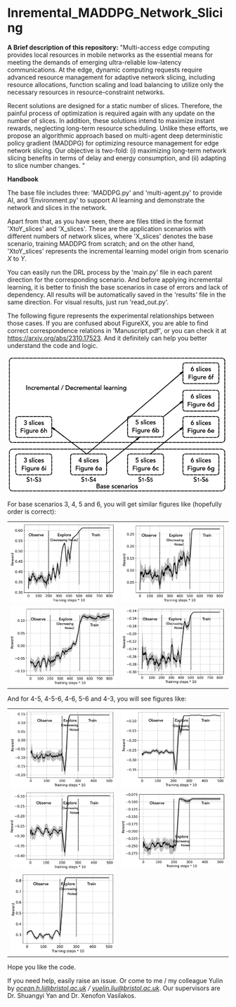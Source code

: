 # Inremental_MADDPG_Network_Slicing

**A Brief description of this repository:** "Multi-access edge computing provides local resources in mobile networks as the essential means for meeting the demands of emerging ultra-reliable low-latency communications. At the edge, dynamic computing requests require advanced resource management for adaptive network slicing, including resource allocations, function scaling and load balancing to utilize only the necessary resources in resource-constraint networks. 

Recent solutions are designed for a static number of slices. Therefore, the painful process of optimization is required again with any update on the number of slices. In addition, these solutions intend to maximize instant rewards, neglecting long-term resource scheduling. Unlike these efforts, we propose an algorithmic approach based on multi-agent deep deterministic policy gradient (MADDPG) for optimizing resource management for edge network slicing. Our objective is two-fold: (i) maximizing long-term network slicing benefits in terms of delay and energy consumption, and (ii) adapting to slice number changes. "

**Handbook** 

The base file includes three: 'MADDPG.py' and 'multi-agent.py' to provide AI, and 'Environment.py' to support AI learning and demonstrate the network and slices in the network.

Apart from that, as you have seen, there are files titled in the format 'XtoY_slices' and 'X_slices'. These are the application scenarios with different numbers of network slices, where 'X_slices' denotes the base scenario, training MADDPG from scratch; and on the other hand, 'XtoY_slices' represents the incremental learning model origin from scenario *X* to *Y*. 

You can easily run the DRL process by the 'main.py' file in each parent direction for the corresponding scenario. And before applying incremental learning, it is better to finish the base scenarios in case of errors and lack of dependency. All results will be automatically saved in the 'results' file in the same direction. For visual results, just run 'read_out.py'.

The following figure represents the experimental relationships between those cases. If you are confused about FigureXX, you are able to find correct correspondence relations in 'Manuscript.pdf', or you can check it at https://arxiv.org/abs/2310.17523. And it definitely can help you better understand the code and logic.

<img src="./Figures/relations.png" width="500" />

For base scenarios 3, 4, 5 and 6, you will get similar figures like (hopefully order is correct):

<table>
    <tr>
        <td><img src="./Figures/3.png" width="400" /></td>
        <td><img src="./Figures/4.png" width="400" /></td>
    </tr>
    <tr>
        <td><img src="./Figures/5.png" width="400" /></td>
        <td><img src="./Figures/6.png" width="400" /></td>
    </tr>
</table>

And for 4-5, 4-5-6, 4-6, 5-6 and 4-3, you will see figures like:

<table>
    <tr>
        <td><img src="./Figures/4-5.png" width="400" /></td>
        <td><img src="./Figures/4-5-6.png" width="400" /></td>
    </tr>
    <tr>
        <td><img src="./Figures/4-6.png" width="400" /></td>
        <td><img src="./Figures/5-6.png" width="400" /></td>
    </tr>
    <tr>
        <td><img src="./Figures/4-3.png" width="400" /></td>
        <td></td>
    </tr>
</table>

Hope you like the code.

If you need help, easily raise an issue. Or come to me / my colleague Yulin by *ocean.h.li@bristol.ac.uk / yuelin.liu@bristol.ac.uk*.
Our supervisors are Dr. Shuangyi Yan and Dr. Xenofon Vasilakos.


